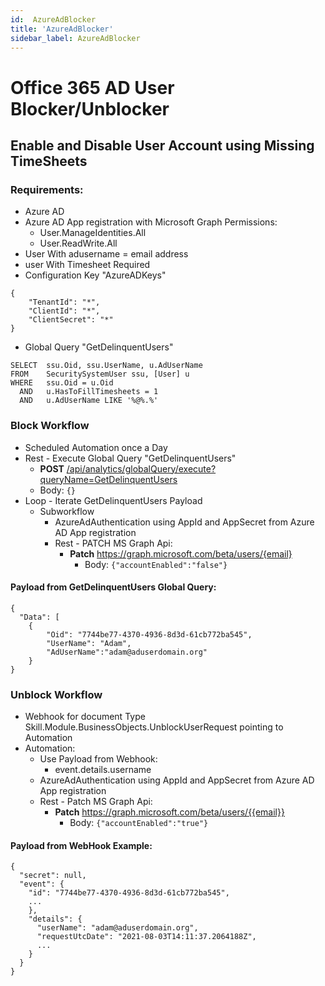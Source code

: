 ```yaml
---
id:  AzureAdBlocker
title: 'AzureAdBlocker'
sidebar_label: AzureAdBlocker
---
```


# Office 365 AD User Blocker/Unblocker

## Enable and Disable User Account using Missing TimeSheets
### Requirements:

- Azure AD
- Azure AD App registration with Microsoft Graph Permissions:
    - User.ManageIdentities.All
    - User.ReadWrite.All
- User With adusername = email address
- user With Timesheet Required
- Configuration Key "AzureADKeys"
```
{
    "TenantId": "*",
    "ClientId": "*",
    "ClientSecret": "*"
}
```
- Global Query "GetDelinquentUsers"
``` 
SELECT  ssu.Oid, ssu.UserName, u.AdUserName 
FROM    SecuritySystemUser ssu, [User] u 
WHERE   ssu.Oid = u.Oid 
  AND   u.HasToFillTimesheets = 1 
  AND   u.AdUserName LIKE '%@%.%'
```

### Block Workflow
- Scheduled Automation once a Day
- Rest - Execute Global Query "GetDelinquentUsers"
    - **POST** [/api/analytics/globalQuery/execute?queryName=GetDelinquentUsers](https://apiv2-playground-dev-we.skillsworkflow/api/analytics/globalQuery/execute?queryName=GetDelinquentUsers])
    - Body: ```{}```
- Loop - Iterate GetDelinquentUsers Payload
    - Subworkflow
        - AzureAdAuthentication using AppId and AppSecret from Azure AD App registration
        - Rest - PATCH MS Graph Api:
            - **Patch** https://graph.microsoft.com/beta/users/{email}
                - Body: ```{"accountEnabled":"false"}```

#### Payload from GetDelinquentUsers Global Query:
```
{
  "Data": [
    {
        "Oid": "7744be77-4370-4936-8d3d-61cb772ba545",
        "UserName": "Adam",
        "AdUserName":"adam@aduserdomain.org"
    }
}
```

### Unblock Workflow
- Webhook for document Type Skill.Module.BusinessObjects.UnblockUserRequest pointing to Automation
- Automation:
    - Use Payload from Webhook:
        - event.details.username
    - AzureAdAuthentication using AppId and AppSecret from Azure AD App registration
    - Rest - Patch MS Graph Api:
        - **Patch** https://graph.microsoft.com/beta/users/{{email}}
            - Body: ```{"accountEnabled":"true"}```

#### Payload from WebHook Example:
```
{
  "secret": null,
  "event": {
    "id": "7744be77-4370-4936-8d3d-61cb772ba545",
    ...
    },
    "details": {
      "userName": "adam@aduserdomain.org",
      "requestUtcDate": "2021-08-03T14:11:37.2064188Z",
      ...
    }
  }
}
```